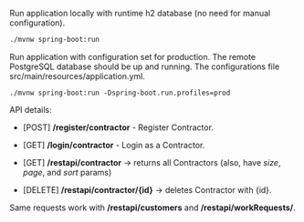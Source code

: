 Run application locally with runtime h2 database 
(no need for manual configuration).
```bash
./mvnw spring-boot:run 
 ```
 
 Run application with configuration set for production. 
 The remote PostgreSQL database should be up and running.
 The configurations file src/main/resources/application.yml.
 ```
./mvnw spring-boot:run -Dspring-boot.run.profiles=prod
``` 

API details:

- [POST] **/register/contractor** - Register Contractor.
- [GET] **/login/contractor** - Login as a Contractor.

- [GET] **/restapi/contractor** -> returns all Contractors (also, have *size*, *page*, and *sort* params)
- [DELETE] **/restapi/contractor/{id}** -> deletes Contractor with {id}.

Same requests work with **/restapi/customers** and **/restapi/workRequests/**.